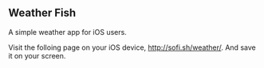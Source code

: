 ## Weather Fish

A simple weather app for iOS users.

Visit the folloing page on your iOS device, http://sofi.sh/weather/.
And save it on your screen.

